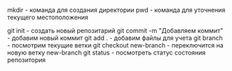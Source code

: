 mkdir 	- команда для создания директории
pwd	- команда для уточнения текущего местоположения

git init 			 - создать новый репозитарий
git commit -m "Добавляем коммит" - добавим новый коммит 
git add . 			 - добавим файлы для учета
git branch			 - посмотрим текущие ветки
git checkout new-branch 	 - переключится на новую ветку new-branch
git status			 - посмотреть статус состояния репозитория
	   
